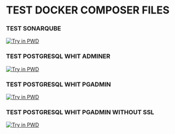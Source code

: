 # TEST DOCKER COMPOSER FILES

### TEST SONARQUBE
[![Try in PWD](https://raw.githubusercontent.com/play-with-docker/stacks/master/assets/images/button.png)](https://labs.play-with-docker.com/?stack=https://raw.githubusercontent.com/spactivajmalla/ConfigFilesDockerComposer/master/Sonarqube_docker-compose.yml)

### TEST POSTGRESQL WHIT ADMINER
[![Try in PWD](https://raw.githubusercontent.com/play-with-docker/stacks/master/assets/images/button.png)](https://labs.play-with-docker.com/?stack=https://raw.githubusercontent.com/spactivajmalla/ConfigFilesDockerComposer/master/PotsgreSQL_docker-composer.yml)

### TEST POSTGRESQL WHIT PGADMIN
[![Try in PWD](https://raw.githubusercontent.com/play-with-docker/stacks/master/assets/images/button.png)](https://labs.play-with-docker.com/?stack=https://raw.githubusercontent.com/spactivajmalla/ConfigFilesDockerComposer/master/pgadmin.yml)

### TEST POSTGRESQL WHIT PGADMIN WITHOUT SSL
[![Try in PWD](https://raw.githubusercontent.com/play-with-docker/stacks/master/assets/images/button.png)](https://labs.play-with-docker.com/?stack=https://raw.githubusercontent.com/spactivajmalla/ConfigFilesDockerComposer/master/pgadmin-Without-SSL.YML)

